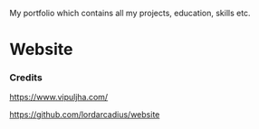 My portfolio which contains all my projects, education, skills etc.
# Website
### Credits
https://www.vipuljha.com/


https://github.com/lordarcadius/website
